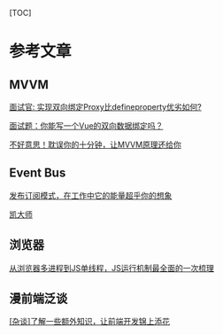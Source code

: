 [TOC]

# 参考文章
## MVVM
[面试官: 实现双向绑定Proxy比defineproperty优劣如何?](https://juejin.im/post/5acd0c8a6fb9a028da7cdfaf)

[面试题：你能写一个Vue的双向数据绑定吗？](https://juejin.im/post/5acc17cb51882555745a03f8)

[不好意思！耽误你的十分钟，让MVVM原理还给你](https://juejin.im/post/5abdd6f6f265da23793c4458)

## Event Bus
[发布订阅模式，在工作中它的能量超乎你的想象](https://juejin.im/post/5b125ad3e51d450688133f22)

[凯大师](https://github.com/KieSun/My-wheels/tree/master/Event)

## 浏览器
[从浏览器多进程到JS单线程，JS运行机制最全面的一次梳理](https://juejin.im/post/5a6547d0f265da3e283a1df7?utm_medium=fe&utm_source=weixinqun)
 
## 漫前端泛谈

[[杂谈]了解一些额外知识，让前端开发锦上添花](https://segmentfault.com/a/1190000015374552)
